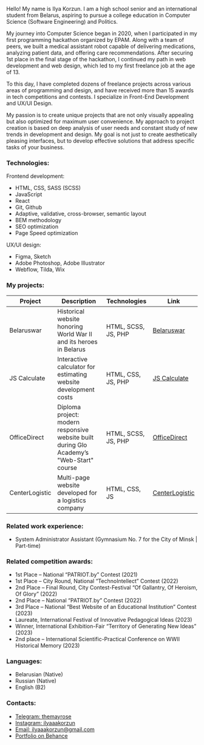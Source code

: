Hello! My name is Ilya Korzun. I am a high school senior and an international student from Belarus, aspiring to pursue a college education in Computer Science (Software Engineering) and Politics.

My journey into Computer Science began in 2020, when I participated in my first programming hackathon organized by EPAM. Along with a team of peers, we built a medical assistant robot capable of delivering medications, analyzing patient data, and offering care recommendations. After securing 1st place in the final stage of the hackathon, I continued my path in web development and web design, which led to my first freelance job at the age of 13.

To this day, I have completed dozens of freelance projects across various areas of programming and design, and have received more than 15 awards in tech competitions and contests. I specialize in Front-End Development and UX/UI Design. 

My passion is to create unique projects that are not only visually appealing but also optimized for maximum user convenience. My approach to project creation is based on deep analysis of user needs and constant study of new trends in development and design. My goal is not just to create aesthetically pleasing interfaces, but to develop effective solutions that address specific tasks of your business.

### Technologies:
Frontend development:
- HTML, CSS, SASS (SCSS)
- JavaScript
- React
- Git, Github
- Adaptive, validative, cross-browser, semantic layout
- BEM methodology
- SEO optimization
- Page Speed optimization
  
UX/UI design:
- Figma, Sketch
- Adobe Photoshop, Adobe Illustrator
- Webflow, Tilda, Wix

### My projects:
| Project      | Description          | Technologies  | Link |
| ------------- | ----------------- | ----------- | ---------------- |
| Belaruswar | Historical website honoring World War II and its heroes in Belarus | HTML, SCSS, JS, PHP | [Belaruswar](https://belaruswar2025.by) |
| JS Calculate | Interactive calculator for estimating website development costs | HTML, CSS, JS, PHP | [JS Calculate](https://ilya-korzun.github.io/js-calculate) |
| OfficeDirect | Diploma project: modern responsive website built during Glo Academy’s "Web-Start" course | HTML, SCSS, JS, PHP | [OfficeDirect](https://ilya-korzun.github.io/officedirect/src) |
| CenterLogistic | Multi-page website developed for a logistics company | HTML, CSS, JS | [CenterLogistic](https://ilya-korzun.github.io/centerlogistic) |

### Related work experience:
- System Administrator Assistant (Gymnasium No. 7 for the City of Minsk | Part-time)

### Related competition awards:
- 1st Place – National “PATRIOT.by” Contest (2021)
- 1st Place – City Round, National “TechnoIntellect” Contest (2022)
- 2nd Place – Final Round, City Contest-Festival “Of Gallantry, Of Heroism, Of Glory” (2022)
- 2nd Place – National “PATRIOT.by” Contest (2022)
- 3rd Place – National “Best Website of an Educational Institution” Contest (2023)
- Laureate, International Festival of Innovative Pedagogical Ideas (2023)
- Winner, International Exhibition-Fair “Territory of Generating New Ideas” (2023)
- 2nd place – International Scientific-Practical Conference on WWII Historical Memory (2023)

### Languages:
- Belarusian (Native)
- Russian (Native)
- English (B2)
  
### Contacts:
- [Telegram: themayrose](https://t.me/themayrose)
- [Instagram: ilyaaakorzun](https://www.instagram.com/ilyaaakorzun)
- [Email: ilyaaakorzun@gmail.com](mailto:ilyaaakorzun@gmail.com)
- [Portfolio on Behance](https://www.behance.net/ilyakorzun-old)
